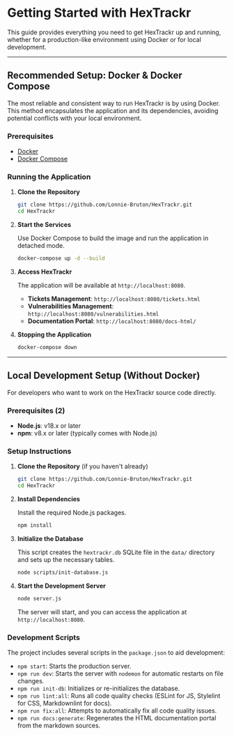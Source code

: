 # Getting Started with HexTrackr

This guide provides everything you need to get HexTrackr up and running, whether for a production-like environment using Docker or for local development.

---

## Recommended Setup: Docker & Docker Compose

The most reliable and consistent way to run HexTrackr is by using Docker. This method encapsulates the application and its dependencies, avoiding potential conflicts with your local environment.

### Prerequisites

- [Docker](https://docs.docker.com/get-docker/)
- [Docker Compose](https://docs.docker.com/compose/install/)

### Running the Application

1. **Clone the Repository**

    ```bash
    git clone https://github.com/Lonnie-Bruton/HexTrackr.git
    cd HexTrackr
    ```

1. **Start the Services**

    Use Docker Compose to build the image and run the application in detached mode.

    ```bash
    docker-compose up -d --build
    ```

1. **Access HexTrackr**

    The application will be available at `http://localhost:8080`.

    - **Tickets Management**: `http://localhost:8080/tickets.html`
    - **Vulnerabilities Management**: `http://localhost:8080/vulnerabilities.html`
    - **Documentation Portal**: `http://localhost:8080/docs-html/`

1. **Stopping the Application**

    ```bash
    docker-compose down
    ```

---

## Local Development Setup (Without Docker)

For developers who want to work on the HexTrackr source code directly.

### Prerequisites (2)

- **Node.js**: v18.x or later
- **npm**: v8.x or later (typically comes with Node.js)

### Setup Instructions

1. **Clone the Repository** (if you haven't already)

    ```bash
    git clone https://github.com/Lonnie-Bruton/HexTrackr.git
    cd HexTrackr
    ```

1. **Install Dependencies**

    Install the required Node.js packages.

    ```bash
    npm install
    ```

1. **Initialize the Database**

    This script creates the `hextrackr.db` SQLite file in the `data/` directory and sets up the necessary tables.

    ```bash
    node scripts/init-database.js
    ```

1. **Start the Development Server**

    ```bash
    node server.js
    ```

    The server will start, and you can access the application at `http://localhost:8080`.

### Development Scripts

The project includes several scripts in the `package.json` to aid development:

- `npm start`: Starts the production server.
- `npm run dev`: Starts the server with `nodemon` for automatic restarts on file changes.
- `npm run init-db`: Initializes or re-initializes the database.
- `npm run lint:all`: Runs all code quality checks (ESLint for JS, Stylelint for CSS, Markdownlint for docs).
- `npm run fix:all`: Attempts to automatically fix all code quality issues.
- `npm run docs:generate`: Regenerates the HTML documentation portal from the markdown sources.
